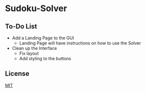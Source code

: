 # Sudoku-Solver

## To-Do List
* Add a Landing Page to the GUI 
    * Landing Page will have instructions on how to use the Solver
* Clean up the Interface
    * Fix layout
    * Add styling to the buttons

## License
[MIT](https://choosealicense.com/licenses/mit/)